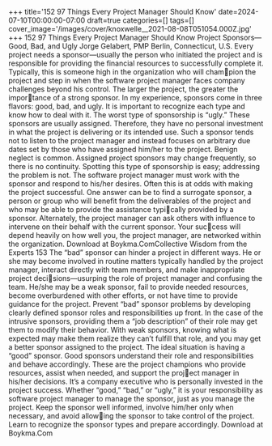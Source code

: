 +++
title='152 97 Things Every Project Manager Should Know'
date=2024-07-10T00:00:00-07:00
draft=true
categories=[]
tags=[]
cover_image='/images/cover/knoxwelle__2021-08-08T051054.000Z.jpg'
+++
152 97 Things Every Project Manager Should Know
Project Sponsors—
Good, Bad, and 
Ugly
Jorge Gelabert, PMP
Berlin, Connecticut, U.S.
Every project needs a sponsor—usually the person who initiated the 
project and is responsible for providing the financial resources to successfully 
complete it. Typically, this is someone high in the organization who will champion the project and step in when the software project manager faces company 
challenges beyond his control. The larger the project, the greater the importance of a strong sponsor.
In my experience, sponsors come in three flavors: good, bad, and ugly. It is 
important to recognize each type and know how to deal with it.
The worst type of sponsorship is “ugly.” These sponsors are usually assigned. 
Therefore, they have no personal investment in what the project is delivering 
or its intended use. Such a sponsor tends not to listen to the project manager 
and instead focuses on arbitrary due dates set by those who have assigned 
him/her to the project. Benign neglect is common. Assigned project sponsors 
may change frequently, so there is no continuity.
Spotting this type of sponsorship is easy; addressing the problem is not. The 
software project manager must work with the sponsor and respond to his/her 
desires. Often this is at odds with making the project successful. One answer 
can be to find a surrogate sponsor, a person or group who will benefit from the 
deliverables of the project and who may be able to provide the assistance typically provided by a sponsor. Alternately, the project manager can ask others 
with influence to intervene on their behalf with the current sponsor. Your success will depend heavily on how well you, the project manager, are networked 
within the organization.
Download at Boykma.ComCollective Wisdom from the Experts 153
The “bad” sponsor can hinder a project in different ways. He or she may 
become involved in routine matters typically handled by the project manager, 
interact directly with team members, and make inappropriate project decisions—usurping the role of project manager and confusing the team. He/she 
may be a weak sponsor, fail to provide needed resources, become overburdened 
with other efforts, or not have time to provide guidance for the project.
Prevent “bad” sponsor problems by developing clearly defined sponsor roles 
and responsibilities up front. In the case of the intrusive sponsors, providing 
them a “job description” of their role may get them to modify their behavior. 
With weak sponsors, knowing what is expected may make them realize they 
can’t fulfill that role, and you may get a better sponsor assigned to the project.
The ideal situation is having a “good” sponsor. Good sponsors understand 
their role and responsibilities and behave accordingly. These are the project 
champions who provide resources, assist when needed, and support the project manager in his/her decisions. It’s a company executive who is personally 
invested in the project success.
Whether “good,” “bad,” or “ugly,” it is your responsibility as software project 
manager to manage the sponsor, just as you manage the project. Keep the 
sponsor well informed, involve him/her only when necessary, and avoid allowing the sponsor to take control of the project. Learn to recognize the sponsor 
types and prepare accordingly.
Download at Boykma.Com